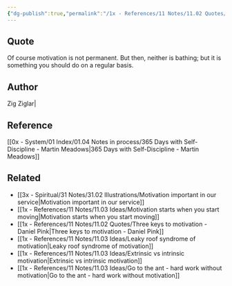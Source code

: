 ```yaml
---
{"dg-publish":true,"permalink":"/1x - References/11 Notes/11.02 Quotes/Motivation is not permanent, but neither is bathing - Zig Ziglari/","title":"Motivation is not permanent, but neither is bathing - Zig Ziglari","created":"2024-02-17T12:07:13.491+03:00","updated":"2024-02-17T12:09:06.074+03:00"}
---
```



## Quote
Of course motivation is not permanent. But then, neither is bathing; but it is something you should do on a regular basis.

## Author
Zig Ziglar|

## Reference
[[0x - System/01 Index/01.04 Notes in process/365 Days with Self-Discipline - Martin Meadows\|365 Days with Self-Discipline - Martin Meadows]]

## Related
- [[3x - Spiritual/31 Notes/31.02 Illustrations/Motivation important in our service\|Motivation important in our service]]
- [[1x - References/11 Notes/11.03 Ideas/Motivation starts when you start moving\|Motivation starts when you start moving]]
- [[1x - References/11 Notes/11.02 Quotes/Three keys to motivation - Daniel Pink\|Three keys to motivation - Daniel Pink]]
- [[1x - References/11 Notes/11.03 Ideas/Leaky roof syndrome of motivation\|Leaky roof syndrome of motivation]]
- [[1x - References/11 Notes/11.03 Ideas/Extrinsic vs intrinsic motivation\|Extrinsic vs intrinsic motivation]]
- [[1x - References/11 Notes/11.03 Ideas/Go to the ant - hard work without motivation\|Go to the ant - hard work without motivation]]